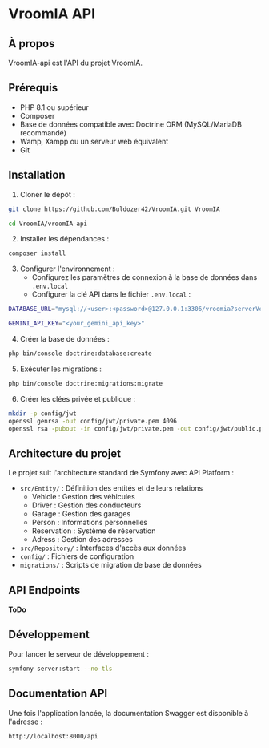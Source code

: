 # VroomIA API

## À propos

VroomIA-api est l'API du projet VroomIA.

## Prérequis

- PHP 8.1 ou supérieur
- Composer
- Base de données compatible avec Doctrine ORM (MySQL/MariaDB recommandé)
- Wamp, Xampp ou un serveur web équivalent
- Git

## Installation

1. Cloner le dépôt :
```bash
git clone https://github.com/Buldozer42/VroomIA.git VroomIA

cd VroomIA/vroomIA-api
```

2. Installer les dépendances :
```bash
composer install
```

3. Configurer l'environnement :
   - Configurez les paramètres de connexion à la base de données dans `.env.local`
   - Configurer la clé API dans le fichier `.env.local` :

```bash
DATABASE_URL="mysql://<user>:<password>@127.0.0.1:3306/vroomia?serverVersion=8&charset=utf8mb4"

GEMINI_API_KEY="<your_gemini_api_key>"
```

4. Créer la base de données :
```bash
php bin/console doctrine:database:create
```

5. Exécuter les migrations :
```bash
php bin/console doctrine:migrations:migrate
```
6. Créer les clées privée et publique :
```bash
mkdir -p config/jwt
openssl genrsa -out config/jwt/private.pem 4096
openssl rsa -pubout -in config/jwt/private.pem -out config/jwt/public.pem
```

## Architecture du projet

Le projet suit l'architecture standard de Symfony avec API Platform :

- `src/Entity/` : Définition des entités et de leurs relations
  - Vehicle : Gestion des véhicules
  - Driver : Gestion des conducteurs
  - Garage : Gestion des garages
  - Person : Informations personnelles
  - Reservation : Système de réservation
  - Adress : Gestion des adresses
- `src/Repository/` : Interfaces d'accès aux données
- `config/` : Fichiers de configuration
- `migrations/` : Scripts de migration de base de données

## API Endpoints

**ToDo**

## Développement

Pour lancer le serveur de développement :

```bash
symfony server:start --no-tls
```

## Documentation API

Une fois l'application lancée, la documentation Swagger est disponible à l'adresse :
```
http://localhost:8000/api
```
